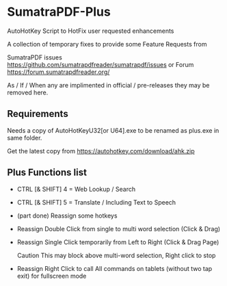 # SumatraPDF-Plus
AutoHotKey Script to HotFix user requested enhancements

A collection of temporary fixes to provide some Feature Requests from

SumatraPDF issues https://github.com/sumatrapdfreader/sumatrapdf/issues
or Forum https://forum.sumatrapdfreader.org/

As / If / When any are implimented in official / pre-releases they may be removed here.

Requirements
------------
Needs a copy of AutoHotKeyU32[or U64].exe to be renamed as plus.exe in same folder.

Get the latest copy from https://autohotkey.com/download/ahk.zip

 Plus Functions list
--------------------
   +  CTRL [& SHIFT] 4 = Web Lookup / Search
   +  CTRL [& SHIFT] 5 = Translate / Including Text to Speech
   +  (part done) Reassign some hotkeys
   +  Reassign Double Click from single to multi word selection (Click & Drag)
   +  Reassign Single Click temporarily from Left to Right (Click & Drag Page)
   
      Caution This may block above multi-word selection, Right click to stop
   +  Reassign Right Click to call All commands on tablets (without two tap exit) for fullscreen mode
